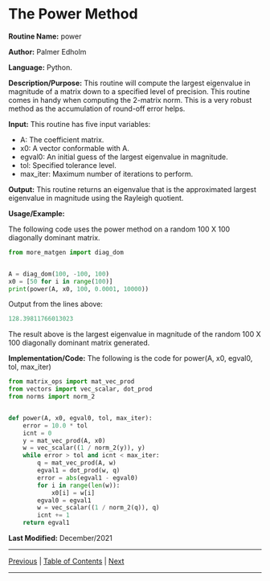 # The Power Method

**Routine Name:** power

**Author:** Palmer Edholm

**Language:** Python.

**Description/Purpose:** This routine will compute the largest eigenvalue in magnitude of a matrix down to a specified level
of precision. This routine comes in handy when computing the 2-matrix norm. This is a very robust method as the accumulation
of round-off error helps.

**Input:** This routine has five input variables:

* A: The coefficient matrix.
* x0: A vector conformable with A.
* egval0: An initial guess of the largest eigenvalue in magnitude.
* tol: Specified tolerance level.
* max_iter: Maximum number of iterations to perform.


**Output:** This routine returns an eigenvalue that is the approximated largest eigenvalue in magnitude using the Rayleigh quotient.

**Usage/Example:**

The following code uses the power method on a random 100 X 100 diagonally dominant matrix.
```python
from more_matgen import diag_dom


A = diag_dom(100, -100, 100)
x0 = [50 for i in range(100)]
print(power(A, x0, 100, 0.0001, 10000))
```
Output from the lines above:
```python
128.39811766013023
```
The result above is the largest eigenvalue in magnitude of the random 100 X 100 diagonally dominant matrix generated.

**Implementation/Code:** The following is the code for power(A, x0, egval0, tol, max_iter)
```python
from matrix_ops import mat_vec_prod
from vectors import vec_scalar, dot_prod
from norms import norm_2


def power(A, x0, egval0, tol, max_iter):
    error = 10.0 * tol
    icnt = 0
    y = mat_vec_prod(A, x0)
    w = vec_scalar((1 / norm_2(y)), y)
    while error > tol and icnt < max_iter:
        q = mat_vec_prod(A, w)
        egval1 = dot_prod(w, q)
        error = abs(egval1 - egval0)
        for i in range(len(w)):
            x0[i] = w[i]
        egval0 = egval1
        w = vec_scalar((1 / norm_2(q)), q)
        icnt += 1
    return egval1
```
**Last Modified:** December/2021

<hr>

[Previous](jacobi.md)
| [Table of Contents](toc/manual_toc.md)
| [Next](inv_power.md)

<hr>
